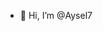 - 👋 Hi, I’m @Aysel7

<!---
Aysel7/Aysel7 is a ✨ special ✨ repository because its `README.md` (this file) appears on your GitHub profile.
You can click the Preview link to take a look at your changes.
--->
